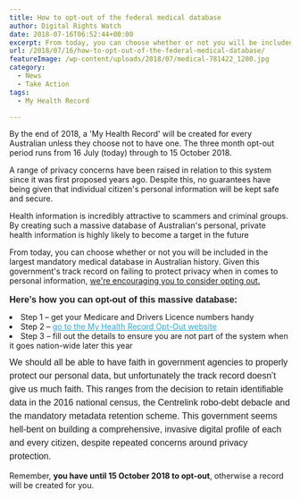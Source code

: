 ```yaml
---
title: How to opt-out of the federal medical database
author: Digital Rights Watch
date: 2018-07-16T06:52:44+00:00
excerpt: From today, you can choose whether or not you will be included in the largest mandatory medical database in Australian history. We're encouraging you to consider opting out.
url: /2018/07/16/how-to-opt-out-of-the-federal-medical-database/
featureImage: /wp-content/uploads/2018/07/medical-781422_1280.jpg
category:
  - News
  - Take Action
tags:
  - My Health Record

---
```

By the end of 2018, a 'My Health Record' will be created for every Australian unless they choose not to have one. The three month opt-out period runs from 16 July (today) through to 15 October 2018.

A range of privacy concerns have been raised in relation to this system since it was first proposed years ago. Despite this, no guarantees have being given that individual citizen's personal information will be kept safe and secure.

Health information is incredibly attractive to scammers and criminal groups. By creating such a massive database of Australian's personal, private health information is highly likely to become a target in the future

From today, you can choose whether or not you will be included in the largest mandatory medical database in Australian history. Given this government's track record on failing to protect privacy when in comes to personal information, <u>we're encouraging you to consider opting out.</u>

<p style="margin: 10px 0; padding: 0; mso-line-height-rule: exactly; -ms-text-size-adjust: 100%; -webkit-text-size-adjust: 100%; color: #202020; font-family: Helvetica; font-size: 16px; line-height: 150%; text-align: left;">
  <strong>Here&#8217;s how you can opt-out of this massive database:</strong>
</p>

<li style="mso-line-height-rule: exactly; -ms-text-size-adjust: 100%; -webkit-text-size-adjust: 100%;">
  Step 1 &#8211; get your Medicare and Drivers Licence numbers handy
</li>
<li style="mso-line-height-rule: exactly; -ms-text-size-adjust: 100%; -webkit-text-size-adjust: 100%;">
  Step 2 &#8211; <a style="mso-line-height-rule: exactly; -ms-text-size-adjust: 100%; -webkit-text-size-adjust: 100%; color: #2baadf; font-weight: normal; text-decoration: underline;" href="https://digitalrightswatch.us12.list-manage.com/track/click?u=44613b511a49dd01d99e07112&id=72c352683f&e=1c7ac2191d" target="_blank" rel="noopener">go to the My Health Record Opt-Out website</a>
</li>
<li style="mso-line-height-rule: exactly; -ms-text-size-adjust: 100%; -webkit-text-size-adjust: 100%;">
  Step 3 &#8211; fill out the details to ensure you are not part of the system when it goes nation-wide later this year
</li>

<p style="margin: 10px 0; padding: 0; mso-line-height-rule: exactly; -ms-text-size-adjust: 100%; -webkit-text-size-adjust: 100%; color: #202020; font-family: Helvetica; font-size: 16px; line-height: 150%; text-align: left;">
  We should all be able to have faith in government agencies to properly protect our personal data, but unfortunately the track record doesn&#8217;t give us much faith. This ranges from the decision to retain identifiable data in the 2016 national census, the Centrelink robo-debt debacle and the mandatory metadata retention scheme. This government seems hell-bent on building a comprehensive, invasive digital profile of each and every citizen, despite repeated concerns around privacy protection.
</p>

Remember, **you have until 15 October 2018 to opt-out**, otherwise a record will be created for you.
